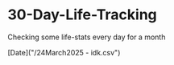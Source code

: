 # 30-Day-Life-Tracking
Checking some life-stats every day for a month

[Date]("/24March2025 - idk.csv")
